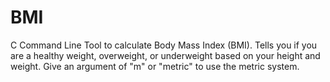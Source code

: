 BMI
===

C Command Line Tool to calculate Body Mass Index (BMI). 
Tells you if you are a healthy weight, overweight, or underweight based on your height and weight. 
Give an argument of "m" or "metric" to use the metric system.
